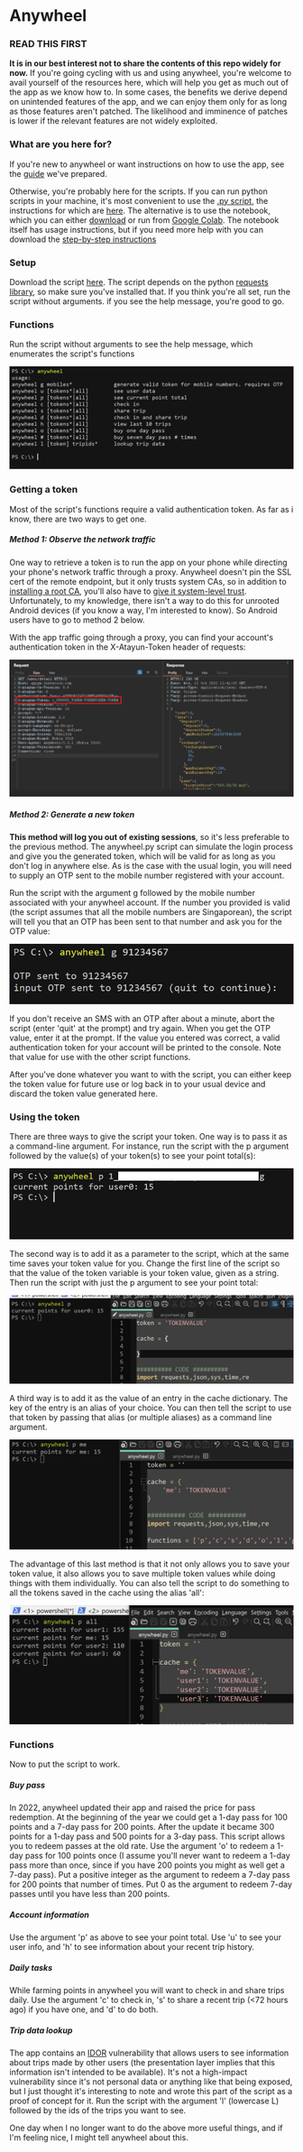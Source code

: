 # Anywheel

### READ THIS FIRST
**It is in our best interest not to share the contents of this repo widely for now.** If you're going cycling with us and using anywheel, you're welcome to avail yourself of the resources here, which will help you get as much out of the app as we know how to. In some cases, the benefits we derive depend on unintended features of the app, and we can enjoy them only for as long as those features aren't patched. The likelihood and imminence of patches is lower if the relevant features are not widely exploited.

### What are you here for?
If you're new to anywheel or want instructions on how to use the app, see the [guide](first-steps.pdf) we've prepared.

Otherwise, you're probably here for the scripts. If you can run python scripts in your machine, it's most convenient to use the [.py script](anywheel.py), the instructions for which are [here](#python). The alternative is to use the notebook, which you can either [download](anywheel.ipynb) or run from [Google Colab](https://colab.research.google.com/drive/1m0o6RYJmMoLG2Mzl7RHIGr0YojsdAke9). The notebook itself has usage instructions, but if you need more help with you can download the [step-by-step instructions](ipynb-instructions.pdf)

<a name="python"/>

### Setup
Download the script [here](anywheel.py). The script depends on the python [requests library](https://pypi.org/project/requests/), so make sure you've installed that. If you think you're all set, run the script without arguments. if you see the help message, you're good to go.

### Functions
Run the script without arguments to see the help message, which enumerates the script's functions

![help message](img/help-msg.png)

### Getting a token
Most of the script's functions require a valid authentication token. As far as i know, there are two ways to get one.

##### Method 1: Observe the network traffic
One way to retrieve a token is to run the app on your phone while directing your phone's network traffic through a proxy. Anywheel doesn't pin the SSL cert of the remote endpoint, but it only trusts system CAs, so in addition to [installing a root CA](https://portswigger.net/burp/documentation/desktop/external-browser-config/certificate), you'll also have to [give it system-level trust](https://support.apple.com/en-nz/HT204477). Unfortunately, to my knowledge, there isn't a way to do this for unrooted Android devices (if you know a way, I'm interested to know). So Android users have to go to method 2 below.

With the app traffic going through a proxy, you can find your account's authentication token in the X-Atayun-Token header of requests:

![token in traffic](img/traffic-token.png)

##### Method 2: Generate a new token
**This method will log you out of existing sessions**, so it's less preferable to the previous method. The anywheel.py script can simulate the login process and give you the generated token, which will be valid for as long as you don't log in anywhere else. As is the case with the usual login, you will need to supply an OTP sent to the mobile number registered with your account.

Run the script with the argument g followed by the mobile number associated with your anywheel account. If the number you provided is valid (the script assumes that all the mobile numbers are Singaporean), the script will tell you that an OTP has been sent to that number and ask you for the OTP value:

![token in traffic](img/token-gen-1.png)

If you don't receive an SMS with an OTP after about a minute, abort the script (enter 'quit' at the prompt) and try again. When you get the OTP value, enter it at the prompt. If the value you entered was correct, a valid authentication token for your account will be printed to the console. Note that value for use with the other script functions.

After you've done whatever you want to with the script, you can either keep the token value for future use or log back in to your usual device and discard the token value generated here.

### Using the token
There are three ways to give the script your token. One way is to pass it as a command-line argument. For instance, run the script with the p argument followed by the value(s) of your token(s) to see your point total(s):

![token as clarg](img/token-clarg.png)

The second way is to add it as a parameter to the script, which at the same time saves your token value for you. Change the first line of the script so that the value of the token variable is your token value, given as a string. Then run the script with just the p argument to see your point total:

![token as param val](img/token-val.png)

A third way is to add it as the value of an entry in the cache dictionary. The key of the entry is an alias of your choice. You can then tell the script to use that token by passing that alias (or multiple aliases) as a command line argument.

![token in cache](img/token-cache.png)

The advantage of this last method is that it not only allows you to save your token value, it also allows you to save multiple token values while doing things with them individually. You can also tell the script to do something to all the tokens saved in the cache using the alias 'all':

![all cache](img/token-all.png)

### Functions
Now to put the script to work.

##### Buy pass
In 2022, anywheel updated their app and raised the price for pass redemption. At the beginning of the year we could get a 1-day pass for 100 points and a 7-day pass for 200 points. After the update it became 300 points for a 1-day pass and 500 points for a 3-day pass. This script allows you to redeem passes at the old rate. Use the argument 'o' to redeem a 1-day pass for 100 points once (I assume you'll never want to redeem a 1-day pass more than once, since if you have 200 points you might as well get a 7-day pass). Put a positive integer as the argument to redeem a 7-day pass for 200 points that number of times. Put 0 as the argument to redeem 7-day passes until you have less than 200 points.

##### Account information
Use the argument 'p' as above to see your point total. Use 'u' to see your user info, and 'h' to see information about your recent trip history.

##### Daily tasks
While farming points in anywheel you will want to check in and share trips daily. Use the argument 'c' to check in, 's' to share a recent trip (<72 hours ago) if you have one, and 'd' to do both.

##### Trip data lookup
The app contains an [IDOR](https://portswigger.net/web-security/access-control/idor) vulnerability that allows users to see information about trips made by other users (the presentation layer implies that this information isn't intended to be available). It's not a high-impact vulnerability since it's not personal data or anything like that being exposed, but I just thought it's interesting to note and wrote this part of the script as a proof of concept for it. Run the script with the argument 'l' (lowercase L) followed by the ids of the trips you want to see.

One day when I no longer want to do the above more useful things, and if I'm feeling nice, I might tell anywheel about this.
